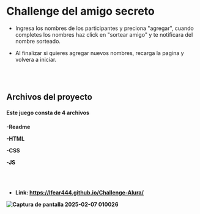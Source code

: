 <h1>Challenge del amigo secreto</h1>

- Ingresa los nombres de los participantes y preciona "agregar", 
cuando completes los nombres haz click en "sortear amigo" y te notificara del nombre sorteado.

- Al finalizar si quieres agregar nuevos nombres, recarga la pagina y volvera a iniciar.

<br></br>

<h2>Archivos del proyecto</h2>

<h4>Este juego consta de 4 archivos<h4>
<p>-Readme</p>
<p>-HTML</p>
<P>-CSS</P>
<P>-JS</P>

<br></br>
- Link: https://lfear444.github.io/Challenge-Alura/


![Captura de pantalla 2025-02-07 010026](https://github.com/user-attachments/assets/95e45ee1-40b1-4eca-8d74-0a705bf8837a)
